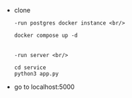 - clone <br/>

      -run postgres docker instance <br/>

  `docker compose up -d ` <br/> <br/>

      -run server <br/>

  `cd service` <br/>
  `python3 app.py`<br/>

- go to localhost:5000
